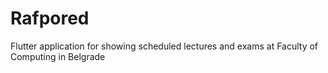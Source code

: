 # Rafpored

Flutter application for showing scheduled lectures and exams at Faculty of Computing in Belgrade
